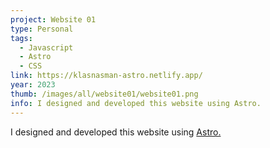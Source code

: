 ```yaml
---
project: Website 01
type: Personal
tags:
  - Javascript
  - Astro
  - CSS
link: https://klasnasman-astro.netlify.app/
year: 2023
thumb: /images/all/website01/website01.png
info: I designed and developed this website using Astro.
---
```


I designed and developed this website using <a class="link" href="https://astro.build/">Astro.</a>
